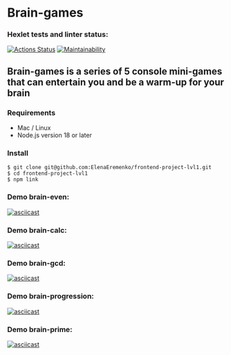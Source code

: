 # Brain-games

### Hexlet tests and linter status:

[![Actions Status](https://github.com/ElenaEremenko/frontend-project-lvl1/workflows/hexlet-check/badge.svg)](https://github.com/ElenaEremenko/frontend-project-lvl1/actions)
[![Maintainability](https://api.codeclimate.com/v1/badges/0d11d43b50587650e4a1/maintainability)](https://codeclimate.com/github/ElenaEremenko/frontend-project-lvl1/maintainability)

## Brain-games is a series of 5 console mini-games that can entertain you and be a warm-up for your brain

### Requirements

- Mac / Linux
- Node.js version 18 or later

### Install

```
$ git clone git@github.com:ElenaEremenko/frontend-project-lvl1.git
$ cd frontend-project-lvl1
$ npm link
```

### Demo brain-even:

[![asciicast](https://asciinema.org/a/5mJYI7TsxiIlFDZO91TlmkfT3.svg)](https://asciinema.org/a/5mJYI7TsxiIlFDZO91TlmkfT3)

### Demo brain-calc:

[![asciicast](https://asciinema.org/a/f8XUXlhJcCEbGWf1SmxqPniOi.svg)](https://asciinema.org/a/f8XUXlhJcCEbGWf1SmxqPniOi)

### Demo brain-gcd:

[![asciicast](https://asciinema.org/a/8miul6ju2yhhF4r1dPmsQAvMW.svg)](https://asciinema.org/a/8miul6ju2yhhF4r1dPmsQAvMW)

### Demo brain-progression:

[![asciicast](https://asciinema.org/a/fKFEc4nhwB49YNAZUVFEmhV5J.svg)](https://asciinema.org/a/fKFEc4nhwB49YNAZUVFEmhV5J)

### Demo brain-prime:

[![asciicast](https://asciinema.org/a/DAHdyEdvx6aR8zkP35ACLaNYd.svg)](https://asciinema.org/a/DAHdyEdvx6aR8zkP35ACLaNYd)
